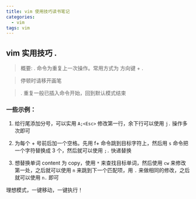 ```yaml
---
title: vim 使用技巧读书笔记
categories:
  - vim
tags: vim
---
```


## vim 实用技巧 .

> 概要: . 命令为重复上一次操作。常用方式为 方向键 + .

> 停顿时请移开画笔

> . 重复一般已插入命令开始，回到默认模式结束

### 一些示例：

1. 给行尾添加分号，可以实用 `A;<Esc>` 修改第一行，余下行可以使用 `j.` 操作多次即可

2. 为每个 + 号前后加一个空格。先用 f+ 命令跳到目标字符上，然后用 `s`
   命令把一个字符替换成 3 个，然后就可以使用 `;.` 快递替换

3. 想替换单词 content 为 copy，使用 `*` 来查找目标单词，然后使用 `cw`
   来修改第一处，之后就可以使用 `n` 来跳到下一个匹配项，用 `.`
   来做相同的修改，之后就可以使用 `n.` 即可

理想模式，一键移动，一键执行！
